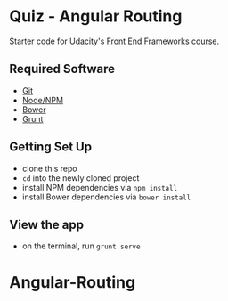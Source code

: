 # Quiz - Angular Routing

Starter code for [Udacity](https://www.udacity.com)'s [Front End Frameworks course](https://www.udacity.com/course/front-end-frameworks--ud894).

## Required Software

* [Git](https://git-scm.com/)
* [Node/NPM](https://nodejs.org/en/)
* [Bower](http://bower.io/)
* [Grunt](http://gruntjs.com/)

## Getting Set Up

* clone this repo
* `cd` into the newly cloned project
* install NPM dependencies via `npm install`
* install Bower dependencies via `bower install`

## View the app

* on the terminal, run `grunt serve`
# Angular-Routing
